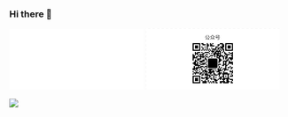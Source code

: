 ### Hi there 👋

<div>
  <img src="./metrics.svg" width="48%" />
  <img src="./wechat.jpg" width="48%" />
</div>

<!-- <p align="center">
  <samp>
    <a href="https://hongbusi.github.io">Me</a> .
    <a href="https://hongbusi.github.io/posts">Blog</a> .
    <a href="https://hongbusi.github.io/essays">Essays</a> .
    <a href="https://hongbusi.github.io/projects">Projects</a> .
    <a href="https://twitter.com/Hongbusi">Tweets</a>
  </samp>
</p> -->

<!-- ![](https://github-readme-stats.vercel.app/api/top-langs/?username=Hongbusi&layout=compact) -->

<!-- ![](https://github-readme-stats.vercel.app/api?username=Hongbusi&show_icons=true&icon_color=0366d6&text_color=24292e&bg_color=ffffff&hide_title=true) -->

![](https://komarev.com/ghpvc/?username=Hongbusi&color=red)

<!-- ### Hi, welcome to my github homepage.

I am Hongbusi, a front-end developer. Currently working in Hangzhou.

(Hongbusi is my pen name and I like it.)

If you find some strange English when reading my site, you don't have to be surprised, because I'm learning and trying to use it. I'd appreciate it if you could point it out for me.

The goal is to be a [Vue.js](https://github.com/vuejs) contributor, not just because [Evan You](https://github.com/yyx990803), [Anthony Fu](https://github.com/antfu) is my idol. If you want to know more about me, I think you can read this [site](https://hongbusi.github.io) or find out about my plans through [todolist](https://github.com/Hongbusi/ToDoList).

Find me on [Twitter](https://www.twitter.com/Hongbusi), mail me at [coderhbs@gmail.com](mailto:coderhbs@gmail.com).

Thanks for reading :) -->
